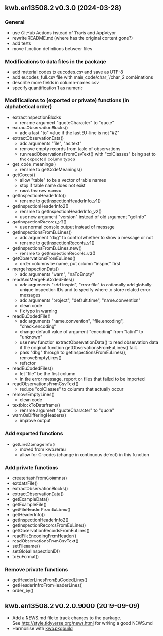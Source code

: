 ## kwb.en13508.2 v0.3.0 (2024-03-28)

### General

* use GitHub Actions instead of Travis and AppVeyor
* rewrite README.md (where has the original content gone?)
* add tests
* move function definitions between files

### Modifications to data files in the package

* add material codes to eucodes.csv and save as UTF-8
* add eucodes_full.csv file with main_code/char_1/char_2 combinations
* describe more fields in column-names.csv
* specify quantification 1 as numeric

### Modifications to (exported or private) functions (in alphabetical order)

* extractInspectionBlocks
  - rename argument "quoteCharacter" to "quote"
* extractObservationBlocks()
  - add a last "to" value if the last EU-line is not "#Z"
* extractObservationData()
  - add arguments "file", "as.text"
  - remove empty records from table of observations 
  - run readObservationsFromCsvText() with "colClasses" being set to the 
    expected column types 
* get_code_meanings()
  - rename to getCodeMeanings() 
* getCodes()
  - allow "table" to be a vector of table names
  - stop if table name does not exist
  - reset the row names
* getInspectionHeaderInfo()
  - rename to getInspectionHeaderInfo_v1()
* getInspectionHeaderInfo2()
  - rename to getInspectionHeaderInfo_v2()
  - use new argument "version" instead of old argument "getInfo"
* getInspectionRecords_v2()
  - use normal console output instead of message
* getInspectionsFromEuLines()
  - add argument "dbg" to control whether to show a message or not
  - rename to getInspectionRecords_v1()
* getInspectionsFromEuLines.new() 
  - rename to getInspectionRecords_v2()
* getObservationsFromEuLines()
  - order columns by name, put column “inspno” first
* mergeInspectionData()
  - add arguments "warn", "naToEmpty"
* readAndMergeEuCodedFiles()
  - add arguments "add.inspid", "error.file" to optionally add globally unique
    inspection IDs and to specify where to store related error messages
  - add arguments "project", "default.time", "name.convention"
  - clean code
  - fix typo in warning
* readEuCodedFile()
  - add arguments "name.convention", "file.encoding", "check.encoding"
  - change default value of argument "encoding" from "latin1" to "unknown" 
  - use new function extractObservationData() to read observation data if the 
    original function getObservationsFromEuLines() fails
  - pass "dbg" through to getInspectionsFromEuLines(), removeEmptyLines()   
  - refactor
* readEuCodedFiles()
  - let "file" be the first column
  - in the error message, report on files that failed to be imported
* readObservationsFromCsvText()
  - reduce "colClasses" to columns that actually occur
* removeEmptyLines()
  - clean code
* textblockToDataframe()
  - rename argument "quoteCharacter" to "quote"
* warnOnDifferingHeaders()
  - improve output

### Add exported functions

* getLineDamageInfo()
  - moved from kwb.rerau
  - allow for C-codes (change in continuous defect) in this function

### Add private functions

* createHashFromColumns()
* extdataFile()
* extractObservationBlocks()
* extractObservationData()
* getExampleData()
* getExampleFile()
* getFileHeaderFromEuLines()
* getHeaderInfo()
* getInspectionHeaderInfo2()
* getInspectionRecordsFromEuLines()
* getObservationRecordsFromEuLines()
* readFileEncodingFromHeader()
* readObservationsFromCsvText()
* setFilename()
* setGlobalInspectionID()
* toEuFormat()
  
### Remove private functions

* getHeaderLinesFromEuCodedLines()
* getHeaderInfroFromHeaderLines()
* order_by()

## kwb.en13508.2 v0.2.0.9000 (2019-09-09)

* Add a NEWS.md file to track changes to the package.  
  See http://style.tidyverse.org/news.html for writing a good NEWS.md
* Harmonise with [kwb.pkgbuild](https://kwb-r.github.io/kwb.pkgbuild)

